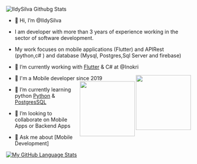 
![IldySilva Githubg Stats](https://github-readme-stats.vercel.app/api?username=ildysilva&show_icons=true) 

- 👋 Hi, I’m @IldySilva
- I am developer with more than 3 years of experience working in the sector of software development. 
- My work focuses on mobile applications (Flutter) and  APIRest (python,c# ) and database (Mysql, Postgres,Sql Server and firebase)
- 🔭 I’m currently working with [Flutter](https://flutter.dev) & C# at @Inokri
- 📲 I'm a Mobile developer since 2019
 <img align="right" width="150" height="150" src="https://cdn-images-1.medium.com/max/1200/1*5-aoK8IBmXve5whBQM90GA.png"> <img align="right" width="150" height="150" src="https://seeklogo.com/images/C/c-sharp-c-logo-02F17714BA-seeklogo.com.png">
- 🌱 I’m currently learning  python  [Python](https://www.python.org/) & [PostgresSQL](https://www.postgresql.org/)
- 💞️ I’m looking to collaborate on  Mobile Apps or Backend Apps

- 💬 Ask me about [Mobile Development]  

[![My GitHub Language Stats](https://github-readme-stats.vercel.app/api/top-langs/?username=ildysilva&langs_count=3&theme=tokyonight)]()
